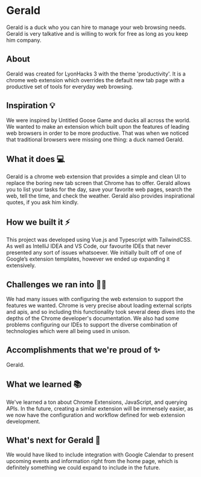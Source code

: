 # Gerald

Gerald is a duck who you can hire to manage your web browsing needs. Gerald is very talkative and is willing to work for free as long as you keep him company.

## About

Gerald was created for LyonHacks 3 with the theme 'productivity'. It is a chrome web extension which overrides the default new tab page with a productive set of tools for everyday web browsing.

## Inspiration 💡
We were inspired by Untitled Goose Game and ducks all across the world. We wanted to make an extension which built upon the features of leading web browsers in order to be more productive. That was when we noticed that traditional browsers were missing one thing: a duck named Gerald.

## What it does 💻
Gerald is a chrome web extension that provides a simple and clean UI to replace the boring new tab screen that Chrome has to offer. Gerald allows you to list your tasks for the day, save your favorite web pages, search the web, tell the time, and check the weather. Gerald also provides inspirational quotes, if you ask him kindly.

## How we built it ⚡️
This project was developed using Vue.js and Typescript with TailwindCSS. As well as IntelliJ IDEA and VS Code, our favourite IDEs that never presented any sort of issues whatsoever. We initially built off of one of Google’s extension templates, however we ended up expanding it extensively.

## Challenges we ran into 👨‍💻
We had many issues with configuring the web extension to support the features we wanted. Chrome is very precise about loading external scripts and apis, and so including this functionality took several deep dives into the depths of the Chrome developer's documentation. We also had some problems configuring our IDEs to support the diverse combination of technologies which were all being used in unison. 

## Accomplishments that we're proud of ✨
Gerald.

## What we learned 📚
We've learned a ton about Chrome Extensions, JavaScript, and querying APIs. In the future, creating a similar extension will be immensely easier, as we now have the configuration and workflow defined for web extension development.

## What's next for Gerald 🦆
We would have liked to include integration with Google Calendar to present upcoming events and information right from the home page, which is definitely something we could expand to include in the future.
